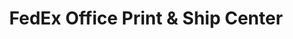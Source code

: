 ---
title: "FedEx Office Print & Ship Center"
url: /oklahoma-city/fedex-office-print-und-ship-center/
shop: Kopieren
---